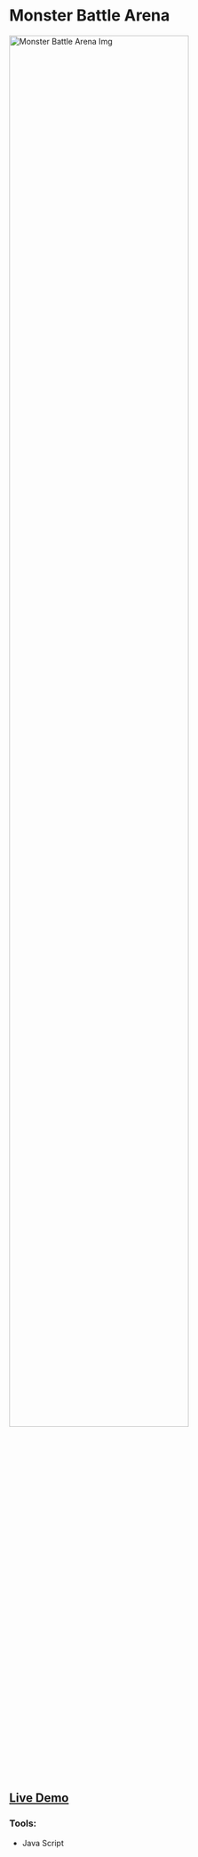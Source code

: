 # Monster Battle Arena
<img src="https://user-images.githubusercontent.com/100785039/218311933-6d9ac56e-460b-4b94-960c-79497c8293b1.png" alt="Monster Battle Arena Img" width=80% >
<h2><a href=https://notshawky007.github.io/Monster-Battle-Arena/">Live Demo</a></h2>

### Tools:
- Java Script
